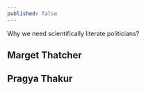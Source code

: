 ```yaml
---
published: false
---
```

Why we need scientifically literate politicians?

## Marget Thatcher

## Pragya Thakur

